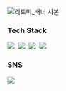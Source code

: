 ![리드미_배너 사본](https://user-images.githubusercontent.com/30336663/131672926-34c72d4b-5237-4267-b3a3-83fa37d40c2a.png)

<h3>Tech Stack</h3>
<p>
  <img src="https://img.shields.io/badge/Java-007396?style=flat-square&logo=Java&logoColor=white"/>&nbsp 
  <img src="https://img.shields.io/badge/HTML5-E34F26?style=flat-square&logo=HTML5&logoColor=white"/>&nbsp 
  <img src="https://img.shields.io/badge/CSS3-1572B6?style=flat-square&logo=CSS3&logoColor=white"/>&nbsp
  <img src="https://img.shields.io/badge/JavaScript-F7DF1E?style=flat-square&logo=JavaScript&logoColor=black"/>&nbsp<br>
</p>

<h3>SNS</h3>
<p>
  <a href="https://www.instagram.com/zzan_9/"><img src="https://img.shields.io/badge/Instagram-E4405F?style=flat-square&logo=Instagram&logoColor=white&link=https://www.instagram.com/haero_kim/"/></a>&nbsp
</p>
